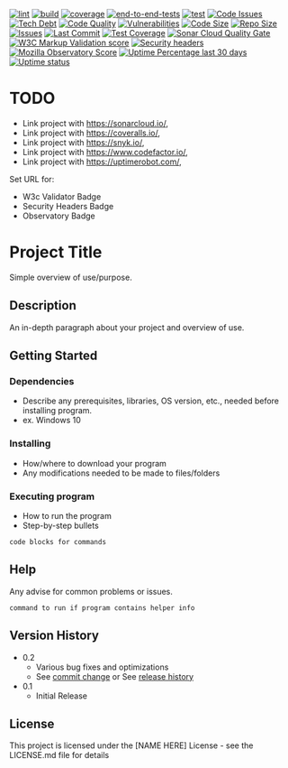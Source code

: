[![lint](https://github.com/ShaneLucy/portfolio/actions/workflows/lint.yml/badge.svg)](https://github.com/ShaneLucy/portfolio/actions/workflows/lint.yml/badge.svg) [![build](https://github.com/ShaneLucy/portfolio/actions/workflows/build.yml/badge.svg)](https://github.com/ShaneLucy/portfolio/actions/workflows/build.yml/badge.svg) [![coverage](https://github.com/ShaneLucy/portfolio/actions/workflows/coverage.yml/badge.svg)](https://github.com/ShaneLucy/portfolio/actions/workflows/coverage.yml/badge.svg) [![end-to-end-tests](https://github.com/ShaneLucy/portfolio/actions/workflows/end-to-end-tests.yml/badge.svg)](https://github.com/ShaneLucy/portfolio/actions/workflows/end-to-end-tests.yml/badge.svg) [![test](https://github.com/ShaneLucy/portfolio/actions/workflows/test.yml/badge.svg)](https://github.com/ShaneLucy/portfolio/actions/workflows/test.yml/badge.svg) [![Code Issues](https://img.shields.io/codeclimate/issues/ShaneLucy/portfolio?logo=codeclimate&logoWidth=20)](https://img.shields.io/codeclimate/issues/ShaneLucy/portfolio?logo=codeclimate&logoWidth=20) [![Tech Debt](https://img.shields.io/codeclimate/tech-debt/ShaneLucy/portfolio?logo=codeclimate&logoWidth=20)](https://img.shields.io/codeclimate/tech-debt/ShaneLucy/portfolio?logo=codeclimate&logoWidth=20) [![Code Quality](https://img.shields.io/codefactor/grade/github/ShaneLucy/portfolio/master?logo=codefactor&logoWidth=20)](https://img.shields.io/codefactor/grade/github/ShaneLucy/portfolio/master?logo=codefactor&logoWidth=20) [![Vulnerabilities](https://img.shields.io/snyk/vulnerabilities/github/ShaneLucy/portfolio?logo=snyk&logoWidth=20)](https://img.shields.io/snyk/vulnerabilities/github/ShaneLucy/portfolio?logo=snyk&logoWidth=20) [![Code Size](https://img.shields.io/github/languages/code-size/ShaneLucy/portfolio?logo=github&logoWidth=20)](https://img.shields.io/github/languages/code-size/ShaneLucy/portfolio?logo=github&logoWidth=20) [![Repo Size](https://img.shields.io/github/repo-size/ShaneLucy/portfolio?logo=github&logoWidth=20)](https://img.shields.io/github/repo-size/ShaneLucy/portfolio?logo=github&logoWidth=20) [![Issues](https://img.shields.io/github/issues-raw/ShaneLucy/portfolio?logo=github&logoWidth=20)](https://img.shields.io/github/issues-raw/ShaneLucy/portfolio?logo=github&logoWidth=20) [![Last Commit](https://img.shields.io/github/last-commit/ShaneLucy/portfolio?logo=github&logoWidth=20)](https://img.shields.io/github/last-commit/ShaneLucy/portfolio?logo=github&logoWidth=20) [![Test Coverage](https://img.shields.io/coveralls/github/ShaneLucy/portfolio?logo=coveralls&logoWidth=20)](https://img.shields.io/coveralls/github/ShaneLucy/portfolio?logo=coveralls&logoWidth=20) [![Sonar Cloud Quality Gate](https://sonarcloud.io/api/project_badges/measure?project=ShaneLucy_portfolio&metric=alert_status)](https://sonarcloud.io/api/project_badges/measure?project=ShaneLucy_portfolio&metric=alert_status) [![W3C Markup Validation score](https://img.shields.io/w3c-validation/default?targetUrl=WEBSITEURL)](https://img.shields.io/w3c-validation/default?targetUrl=WEBSITEURL) [![Security headers](https://img.shields.io/security-headers?url=WEBSITEURL)](https://img.shields.io/security-headers?url=WEBSITEURL) [![Mozilla Observatory Score](https://img.shields.io/mozilla-observatory/grade-score/WEBSITEURL?logo=mozilla&logoWidth=20)](https://img.shields.io/mozilla-observatory/grade-score/WEBSITEURL?logo=mozilla&logoWidth=20) [![Uptime Percentage last 30 days](https://img.shields.io/uptimerobot/ratio/:monitorSpecificKey)](https://img.shields.io/uptimerobot/ratio/:monitorSpecificKey) [![Uptime status](https://img.shields.io/uptimerobot/status/:monitorSpecificKey)](https://img.shields.io/uptimerobot/status/:monitorSpecificKey)

# TODO

- Link project with https://sonarcloud.io/,
- Link project with https://coveralls.io/,
- Link project with https://snyk.io/,
- Link project with https://www.codefactor.io/,
- Link project with https://uptimerobot.com/,

Set URL for:

- W3c Validator Badge
- Security Headers Badge
- Observatory Badge

# Project Title

Simple overview of use/purpose.

## Description

An in-depth paragraph about your project and overview of use.

## Getting Started

### Dependencies

- Describe any prerequisites, libraries, OS version, etc., needed before installing program.
- ex. Windows 10

### Installing

- How/where to download your program
- Any modifications needed to be made to files/folders

### Executing program

- How to run the program
- Step-by-step bullets

```
code blocks for commands
```

## Help

Any advise for common problems or issues.

```
command to run if program contains helper info
```

## Version History

- 0.2
  - Various bug fixes and optimizations
  - See [commit change]() or See [release history]()
- 0.1
  - Initial Release

## License

This project is licensed under the [NAME HERE] License - see the LICENSE.md file for details
